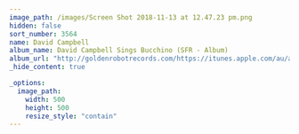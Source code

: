 ```yaml
---
image_path: /images/Screen Shot 2018-11-13 at 12.47.23 pm.png
hidden: false
sort_number: 3564
name: David Campbell
album_name: David Campbell Sings Bucchino (SFR - Album)
album_url: "http://goldenrobotrecords.com/https://itunes.apple.com/au/album/david-campbell-sings-john-bucchino/883686848"
_hide_content: true

_options:
  image_path:
    width: 500
    height: 500
    resize_style: "contain"
---
```


